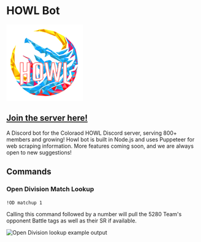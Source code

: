 # HOWL Bot
<img src="https://github.com/bottd/HOWL-bot/blob/master/images/logo.png" alt="HOWL logo" width="200px" height="200px">

## [Join the server here!](https://discordapp.com/invite/UDqxX8b "Colorado HOWL Discord invite link")

A Discord bot for the Coloraod HOWL Discord server, serving 800+ members and growing!  Howl bot is built in Node.js and uses Puppeteer for web scraping information.  More features coming soon, and we are always open to new suggestions!



## Commands

### Open Division Match Lookup
```!OD matchup 1```

Calling this command followed by a number will pull the 5280 Team's opponent Battle tags as well as their SR if available.

<img src="https://github.com/bottd/HOWL-bot/blob/master/images/open-div-lookup.png" alt=" Open Division lookup example output" width="70%" height="70%">
